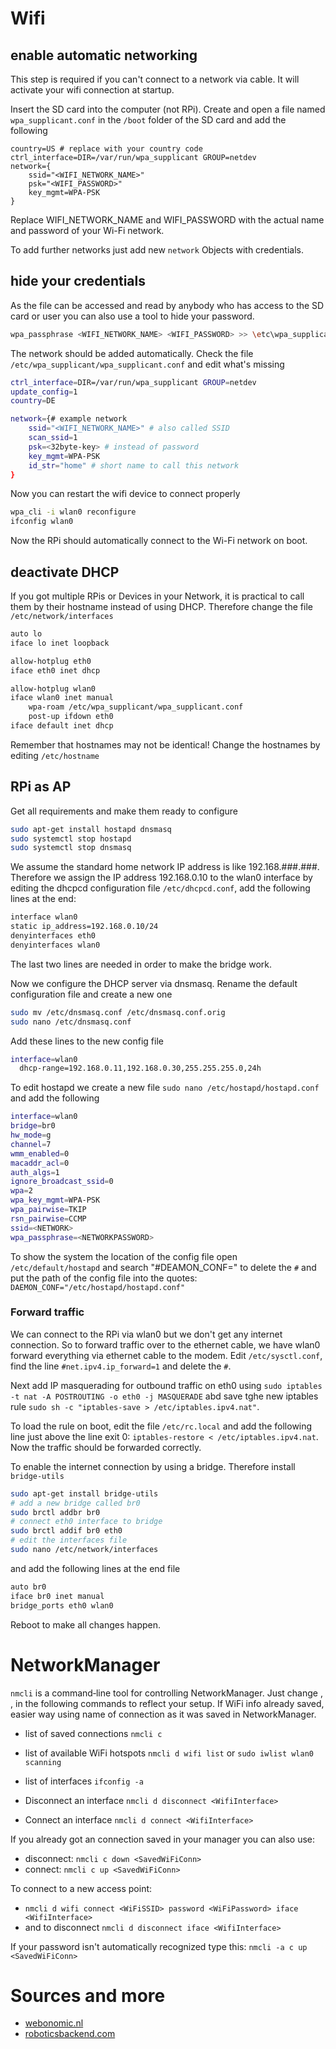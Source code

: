 # Wifi
## enable automatic networking
This step is required if you can't connect to a network via cable. It will activate your wifi connection at startup.

Insert the SD card into the computer (not RPi).
Create and open a file named `wpa_supplicant.conf` in the `/boot` folder of the SD card and add the following
```bash[/boot/wpa_supplicant.conf]
country=US # replace with your country code
ctrl_interface=DIR=/var/run/wpa_supplicant GROUP=netdev
network={
    ssid="<WIFI_NETWORK_NAME>"
    psk="<WIFI_PASSWORD>"
    key_mgmt=WPA-PSK
}
```

Replace WIFI_NETWORK_NAME and WIFI_PASSWORD with the actual name and password of your Wi-Fi network. 

To add further networks just add new `network` Objects with credentials.

## hide your credentials
As the file can be accessed and read by anybody who has access to the SD card or user you can also use a tool to hide your password.
```bash
wpa_passphrase <WIFI_NETWORK_NAME> <WIFI_PASSWORD> >> \etc\wpa_supplicant\wpa_supplicant.conf
```
The network should be added automatically. Check the file `/etc/wpa_supplicant/wpa_supplicant.conf` and edit what's missing
```bash
ctrl_interface=DIR=/var/run/wpa_supplicant GROUP=netdev
update_config=1
country=DE

network={# example network
    ssid="<WIFI_NETWORK_NAME>" # also called SSID
    scan_ssid=1
    psk=<32byte-key> # instead of password
    key_mgmt=WPA-PSK
    id_str="home" # short name to call this network
}
```

Now you can restart the wifi device to connect properly
```bash
wpa_cli -i wlan0 reconfigure
ifconfig wlan0
```

Now the RPi should automatically connect to the Wi-Fi network on boot.

## deactivate DHCP
If you got multiple RPis or Devices in your Network, it is practical to call them by their hostname instead of using DHCP. Therefore change the file `/etc/network/interfaces`
```bash
auto lo
iface lo inet loopback

allow-hotplug eth0
iface eth0 inet dhcp

allow-hotplug wlan0
iface wlan0 inet manual
    wpa-roam /etc/wpa_supplicant/wpa_supplicant.conf
    post-up ifdown eth0
iface default inet dhcp
```

Remember that hostnames may not be identical! Change the hostnames by editing `/etc/hostname`

## RPi as AP
Get all requirements and make them ready to configure
```bash
sudo apt-get install hostapd dnsmasq
sudo systemctl stop hostapd
sudo systemctl stop dnsmasq
```

We assume the standard home network IP address is like 192.168.###.###. Therefore we assign the IP address 192.168.0.10 to the wlan0 interface by editing the dhcpcd configuration file `/etc/dhcpcd.conf`, add the following lines at the end:
```bash
interface wlan0
static ip_address=192.168.0.10/24
denyinterfaces eth0
denyinterfaces wlan0
```
The last two lines are needed in order to make the bridge work.

Now we configure the DHCP server via dnsmasq. Rename the default configuration file and create a new one
```bash
sudo mv /etc/dnsmasq.conf /etc/dnsmasq.conf.orig
sudo nano /etc/dnsmasq.conf
```
Add these lines to the new config file
```bash
interface=wlan0
  dhcp-range=192.168.0.11,192.168.0.30,255.255.255.0,24h
```
To edit hostapd we create a new file `sudo nano /etc/hostapd/hostapd.conf` and add the following
```bash
interface=wlan0
bridge=br0
hw_mode=g
channel=7
wmm_enabled=0
macaddr_acl=0
auth_algs=1
ignore_broadcast_ssid=0
wpa=2
wpa_key_mgmt=WPA-PSK
wpa_pairwise=TKIP
rsn_pairwise=CCMP
ssid=<NETWORK>
wpa_passphrase=<NETWORKPASSWORD>
```

To show the system the location of the config file open `/etc/default/hostapd` and search "#DEAMON_CONF=" to delete the `#` and put the path of the config file into the quotes: `DAEMON_CONF="/etc/hostapd/hostapd.conf"`

### Forward traffic
We can connect to the RPi via wlan0 but we don't get any internet connection. So to forward traffic over to the ethernet cable, we have wlan0 forward everything via ethernet cable to the modem. Edit `/etc/sysctl.conf`, find the line `#net.ipv4.ip_forward=1` and delete the `#`. 

Next add IP masquerading for outbound traffic on eth0 using `sudo iptables -t nat -A POSTROUTING -o eth0 -j MASQUERADE` abd save tghe new iptables rule `sudo sh -c "iptables-save > /etc/iptables.ipv4.nat"`. 

To load the rule on boot, edit the file `/etc/rc.local` and add the following line just above the line exit 0: `iptables-restore < /etc/iptables.ipv4.nat`. Now the traffic should be forwarded correctly.

To enable the internet connection by using a bridge. Therefore install `bridge-utils`
```bash
sudo apt-get install bridge-utils
# add a new bridge called br0
sudo brctl addbr br0
# connect eth0 interface to bridge
sudo brctl addif br0 eth0
# edit the interfaces file
sudo nano /etc/network/interfaces
```
and add the following lines at the end file
```bash
auto br0
iface br0 inet manual
bridge_ports eth0 wlan0
```

Reboot to make all changes happen.

# NetworkManager
`nmcli` is a command‐line tool for controlling NetworkManager.
Just change <WifiInterface>, <WiFiSSID>, <WiFiPassword> in the following commands to reflect your setup. If WiFi info already saved, easier way using <SavedWiFiConn> name of connection as it was saved in NetworkManager.

- list of saved connections `nmcli c`
- list of available WiFi hotspots `nmcli d wifi list` or `sudo iwlist wlan0 scanning`
- list of interfaces `ifconfig -a`

- Disconnect an interface `nmcli d disconnect <WifiInterface>`
- Connect an interface `nmcli d connect <WifiInterface>` 

If you already got an connection saved in your manager you can also use:
- disconnect: `nmcli c down <SavedWiFiConn>`
- connect: `nmcli c up <SavedWiFiConn>`

To connect to a new access point:
- `nmcli d wifi connect <WiFiSSID> password <WiFiPassword> iface <WifiInterface>`
- and to disconnect `nmcli d disconnect iface <WifiInterface>`

If your password isn't automatically recognized type this: `nmcli -a c up <SavedWiFiConn>`


# Sources and more
- [webonomic.nl](https://dev.webonomic.nl/4-ways-to-connect-your-raspberry-pi-4-to-the-internet)
- [roboticsbackend.com](https://roboticsbackend.com/enable-ssh-on-raspberry-pi-raspbian/)